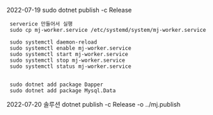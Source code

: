 2022-07-19
     sudo dotnet publish -c Release
     
     serverice 만들어서 실행
     sudo cp mj-worker.service /etc/systemd/system/mj-worker.service
     
     sudo systemctl daemon-reload
     sudo systemctl enable mj-worker.service
     sudo systemctl start mj-worker.service
     sudo systemctl stop mj-worker.service
     sudo systemctl status mj-worker.service 


     sudo dotnet add package Dapper
     sudo dotnet add package Mysql.Data

2022-07-20
     솔루션
     dotnet publish -c Release -o ../mj.publish 